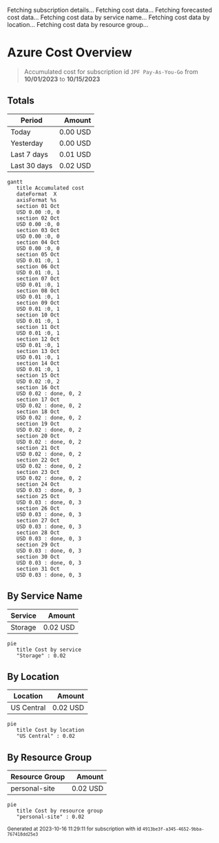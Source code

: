 Fetching subscription details...
Fetching cost data...
Fetching forecasted cost data...
Fetching cost data by service name...
Fetching cost data by location...
Fetching cost data by resource group...
# Azure Cost Overview

> Accumulated cost for subscription id `JPF Pay-As-You-Go` from **10/01/2023** to **10/15/2023**

## Totals

|Period|Amount|
|---|---:|
|Today|0.00 USD|
|Yesterday|0.00 USD|
|Last 7 days|0.01 USD|
|Last 30 days|0.02 USD|

```mermaid
gantt
   title Accumulated cost
   dateFormat  X
   axisFormat %s
   section 01 Oct
   USD 0.00 :0, 0
   section 02 Oct
   USD 0.00 :0, 0
   section 03 Oct
   USD 0.00 :0, 0
   section 04 Oct
   USD 0.00 :0, 0
   section 05 Oct
   USD 0.01 :0, 1
   section 06 Oct
   USD 0.01 :0, 1
   section 07 Oct
   USD 0.01 :0, 1
   section 08 Oct
   USD 0.01 :0, 1
   section 09 Oct
   USD 0.01 :0, 1
   section 10 Oct
   USD 0.01 :0, 1
   section 11 Oct
   USD 0.01 :0, 1
   section 12 Oct
   USD 0.01 :0, 1
   section 13 Oct
   USD 0.01 :0, 1
   section 14 Oct
   USD 0.01 :0, 1
   section 15 Oct
   USD 0.02 :0, 2
   section 16 Oct
   USD 0.02 : done, 0, 2
   section 17 Oct
   USD 0.02 : done, 0, 2
   section 18 Oct
   USD 0.02 : done, 0, 2
   section 19 Oct
   USD 0.02 : done, 0, 2
   section 20 Oct
   USD 0.02 : done, 0, 2
   section 21 Oct
   USD 0.02 : done, 0, 2
   section 22 Oct
   USD 0.02 : done, 0, 2
   section 23 Oct
   USD 0.02 : done, 0, 2
   section 24 Oct
   USD 0.03 : done, 0, 3
   section 25 Oct
   USD 0.03 : done, 0, 3
   section 26 Oct
   USD 0.03 : done, 0, 3
   section 27 Oct
   USD 0.03 : done, 0, 3
   section 28 Oct
   USD 0.03 : done, 0, 3
   section 29 Oct
   USD 0.03 : done, 0, 3
   section 30 Oct
   USD 0.03 : done, 0, 3
   section 31 Oct
   USD 0.03 : done, 0, 3
```

## By Service Name

|Service|Amount|
|---|---:|
|Storage|0.02 USD|

```mermaid
pie
   title Cost by service
   "Storage" : 0.02
```

## By Location

|Location|Amount|
|---|---:|
|US Central|0.02 USD|

```mermaid
pie
   title Cost by location
   "US Central" : 0.02
```

## By Resource Group

|Resource Group|Amount|
|---|---:|
|personal-site|0.02 USD|

```mermaid
pie
   title Cost by resource group
   "personal-site" : 0.02
```

<sup>Generated at 2023-10-16 11:29:11 for subscription with id `4913be3f-a345-4652-9bba-767418dd25e3`</sup>
